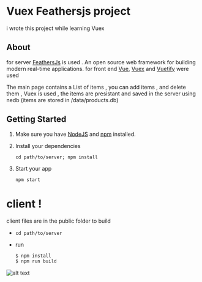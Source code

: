 # Vuex Feathersjs project

i wrote this project while learning Vuex 


## About

for server [FeathersJs](https://feathersjs.com/) is used . An open source web framework for building modern real-time applications.
for front end [Vue](https://vuejs.org/), [Vuex](https://vuex.vuejs.org/) and [Vuetify](https://vuetifyjs.com/en/) were used 


The main page contains a List of items , you can add items , and delete them , Vuex is used , the items are presistant and saved in the server using nedb (items are stored in /data/products.db)


## Getting Started
1. Make sure you have [NodeJS](https://nodejs.org/) and [npm](https://www.npmjs.com/) installed.
2. Install your dependencies
    ```
    cd path/to/server; npm install
    ```


3. Start your app

    ```
    npm start
    ```
    
# client !
  client files are in the public folder 
  to build 
 -  ```
    cd path/to/server
    ```
  - run 
       ```sh
    $ npm install  
    $ npm run build 
    ```


![alt text](https://raw.githubusercontent.com/abdelal/VuexFeathersJs/master/assets/frontPage.png)
